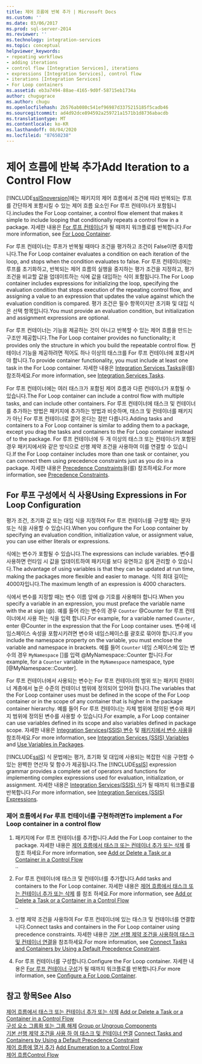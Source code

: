 ```yaml
---
title: 제어 흐름에 반복 추가 | Microsoft Docs
ms.custom: ''
ms.date: 03/06/2017
ms.prod: sql-server-2014
ms.reviewer: ''
ms.technology: integration-services
ms.topic: conceptual
helpviewer_keywords:
- repeating workflows
- adding iterations
- control flow [Integration Services], iterations
- expressions [Integration Services], control flow
- iterations [Integration Services]
- For Loop containers
ms.assetid: eb3a7494-88ae-4165-9d0f-58715eb1734a
author: chugugrace
ms.author: chugu
ms.openlocfilehash: 2b576ab080c541ef96987d3375215185f5cadb46
ms.sourcegitcommit: ad4d92dce894592a259721a1571b1d8736abacdb
ms.translationtype: MT
ms.contentlocale: ko-KR
ms.lasthandoff: 08/04/2020
ms.locfileid: "87650238"
---
```

# <a name="add-iteration-to-a-control-flow"></a><span data-ttu-id="29382-102">제어 흐름에 반복 추가</span><span class="sxs-lookup"><span data-stu-id="29382-102">Add Iteration to a Control Flow</span></span>
  [!INCLUDE[ssISnoversion](../includes/ssisnoversion-md.md)]<span data-ttu-id="29382-103">에는 패키지의 제어 흐름에서 조건에 따라 반복되는 루프를 간단하게 포함시킬 수 있는 제어 흐름 요소인 For 루프 컨테이너가 포함됩니다.</span><span class="sxs-lookup"><span data-stu-id="29382-103">includes the For Loop container, a control flow element that makes it simple to include looping that conditionally repeats a control flow in a package.</span></span> <span data-ttu-id="29382-104">자세한 내용은 [For 루프 컨테이너](control-flow/for-loop-container.md)가 될 때까지 워크플로를 반복합니다.</span><span class="sxs-lookup"><span data-stu-id="29382-104">For more information, see [For Loop Container](control-flow/for-loop-container.md).</span></span>  
  
 <span data-ttu-id="29382-105">For 루프 컨테이너는 루프가 반복될 때마다 조건을 평가하고 조건이 False이면 중지합니다.</span><span class="sxs-lookup"><span data-stu-id="29382-105">The For Loop container evaluates a condition on each iteration of the loop, and stops when the condition evaluates to false.</span></span> <span data-ttu-id="29382-106">For 루프 컨테이너에는 루프를 초기화하고, 반복되는 제어 흐름의 실행을 중지하는 평가 조건을 지정하고, 평가 조건을 비교할 값을 업데이트하는 식에 값을 대입하는 식이 포함됩니다.</span><span class="sxs-lookup"><span data-stu-id="29382-106">The For Loop container includes expressions for initializing the loop, specifying the evaluation condition that stops execution of the repeating control flow, and assigning a value to an expression that updates the value against which the evaluation condition is compared.</span></span> <span data-ttu-id="29382-107">평가 조건은 필수 항목이지만 초기화 및 대입 식은 선택 항목입니다.</span><span class="sxs-lookup"><span data-stu-id="29382-107">You must provide an evaluation condition, but initialization and assignment expressions are optional.</span></span>  
  
 <span data-ttu-id="29382-108">For 루프 컨테이너는 기능을 제공하는 것이 아니고 반복할 수 있는 제어 흐름을 만드는 구조만 제공합니다.</span><span class="sxs-lookup"><span data-stu-id="29382-108">The For Loop container provides no functionality; it provides only the structure in which you build the repeatable control flow.</span></span> <span data-ttu-id="29382-109">컨테이너 기능을 제공하려면 적어도 하나 이상의 태스크를 For 루프 컨테이너에 포함시켜야 합니다.</span><span class="sxs-lookup"><span data-stu-id="29382-109">To provide container functionality, you must include at least one task in the For Loop container.</span></span> <span data-ttu-id="29382-110">자세한 내용은 [Integration Services Tasks](control-flow/integration-services-tasks.md)을(를) 참조하세요.</span><span class="sxs-lookup"><span data-stu-id="29382-110">For more information, see [Integration Services Tasks](control-flow/integration-services-tasks.md).</span></span>  
  
 <span data-ttu-id="29382-111">For 루프 컨테이너에는 여러 태스크가 포함된 제어 흐름과 다른 컨테이너가 포함될 수 있습니다.</span><span class="sxs-lookup"><span data-stu-id="29382-111">The For Loop container can include a control flow with multiple tasks, and can include other containers.</span></span> <span data-ttu-id="29382-112">For 루프 컨테이너에 태스크 및 컨테이너를 추가하는 방법은 패키지에 추가하는 방법과 비슷하며, 태스크 및 컨테이너를 패키지가 아닌 For 루프 컨테이너로 끌어 온다는 점만 다릅니다.</span><span class="sxs-lookup"><span data-stu-id="29382-112">Adding tasks and containers to a For Loop container is similar to adding them to a package, except you drag the tasks and containers to the For Loop container instead of to the package.</span></span> <span data-ttu-id="29382-113">For 루프 컨테이너에 두 개 이상의 태스크 또는 컨테이너가 포함된 경우 패키지에서와 같은 방식으로 선행 제약 조건을 사용하여 이를 연결할 수 있습니다.</span><span class="sxs-lookup"><span data-stu-id="29382-113">If the For Loop container includes more than one task or container, you can connect them using precedence constraints just as you do in a package.</span></span> <span data-ttu-id="29382-114">자세한 내용은 [Precedence Constraints](control-flow/precedence-constraints.md)을(를) 참조하세요.</span><span class="sxs-lookup"><span data-stu-id="29382-114">For more information, see [Precedence Constraints](control-flow/precedence-constraints.md).</span></span>  
  
## <a name="using-expressions-in-for-loop-configuration"></a><span data-ttu-id="29382-115">For 루프 구성에서 식 사용</span><span class="sxs-lookup"><span data-stu-id="29382-115">Using Expressions in For Loop Configuration</span></span>  
 <span data-ttu-id="29382-116">평가 조건, 초기화 값 또는 대입 식을 지정하여 For 루프 컨테이너를 구성할 때는 문자 또는 식을 사용할 수 있습니다.</span><span class="sxs-lookup"><span data-stu-id="29382-116">When you configure the For Loop container by specifying an evaluation condition, initialization value, or assignment value, you can use either literals or expressions.</span></span>  
  
 <span data-ttu-id="29382-117">식에는 변수가 포함될 수 있습니다.</span><span class="sxs-lookup"><span data-stu-id="29382-117">The expressions can include variables.</span></span> <span data-ttu-id="29382-118">변수를 사용하면 런타임 시 값을 업데이트하여 패키지를 보다 유연하고 쉽게 관리할 수 있습니다.</span><span class="sxs-lookup"><span data-stu-id="29382-118">The advantage of using variables is that they can be updated at run time, making the packages more flexible and easier to manage.</span></span> <span data-ttu-id="29382-119">식의 최대 길이는 4000자입니다.</span><span class="sxs-lookup"><span data-stu-id="29382-119">The maximum length of an expression is 4000 characters.</span></span>  
  
 <span data-ttu-id="29382-120">식에서 변수를 지정할 때는 변수 이름 앞에 @ 기호를 사용해야 합니다.</span><span class="sxs-lookup"><span data-stu-id="29382-120">When you specify a variable in an expression, you must preface the variable name with the at sign (@).</span></span> <span data-ttu-id="29382-121">예를 들어 라는 변수의 경우 `Counter` @Counter for 루프 컨테이너에서 사용 하는 식을 입력 합니다.</span><span class="sxs-lookup"><span data-stu-id="29382-121">For example, for a variable named `Counter`, enter @Counter in the expression that the For Loop container uses.</span></span> <span data-ttu-id="29382-122">변수에 네임스페이스 속성을 포함시키려면 변수와 네임스페이스를 괄호로 묶어야 합니다.</span><span class="sxs-lookup"><span data-stu-id="29382-122">If you include the namespace property on the variable, you must enclose the variable and namespace in brackets.</span></span> <span data-ttu-id="29382-123">예를 들어 `Counter` 네임 스페이스에 있는 변수의 경우 `MyNamespace` []를 입력 @MyNamespace::Counter 합니다.</span><span class="sxs-lookup"><span data-stu-id="29382-123">For example, for a `Counter` variable in the `MyNamespace` namespace, type [@MyNamespace::Counter].</span></span>  
  
 <span data-ttu-id="29382-124">For 루프 컨테이너에서 사용되는 변수는 For 루프 컨테이너의 범위 또는 패키지 컨테이너 계층에서 높은 수준의 컨테이너 범위에 정의되어 있어야 합니다.</span><span class="sxs-lookup"><span data-stu-id="29382-124">The variables that the For Loop container uses must be defined in the scope of the For Loop container or in the scope of any container that is higher in the package container hierarchy.</span></span> <span data-ttu-id="29382-125">예를 들어 For 루프 컨테이너는 자체 범위에 정의된 변수와 패키지 범위에 정의된 변수를 사용할 수 있습니다.</span><span class="sxs-lookup"><span data-stu-id="29382-125">For example, a For Loop container can use variables defined in its scope and also variables defined in package scope.</span></span> <span data-ttu-id="29382-126">자세한 내용은 [Integration Services&#40;SSIS&#41; 변수](integration-services-ssis-variables.md) 및 [패키지에서 변수 사용](../../2014/integration-services/use-variables-in-packages.md)을 참조하세요.</span><span class="sxs-lookup"><span data-stu-id="29382-126">For more information, see [Integration Services &#40;SSIS&#41; Variables](integration-services-ssis-variables.md) and [Use Variables in Packages](../../2014/integration-services/use-variables-in-packages.md).</span></span>  
  
 <span data-ttu-id="29382-127">[!INCLUDE[ssIS](../includes/ssis-md.md)] 식 문법에는 평가, 초기화 및 대입에 사용되는 복잡한 식을 구현할 수 있는 완벽한 연산자 및 함수가 제공됩니다.</span><span class="sxs-lookup"><span data-stu-id="29382-127">The [!INCLUDE[ssIS](../includes/ssis-md.md)] expression grammar provides a complete set of operators and functions for implementing complex expressions used for evaluation, initialization, or assignment.</span></span> <span data-ttu-id="29382-128">자세한 내용은 [Integration Services&#40;SSIS&#41; 식](expressions/integration-services-ssis-expressions.md)가 될 때까지 워크플로를 반복합니다.</span><span class="sxs-lookup"><span data-stu-id="29382-128">For more information, see [Integration Services &#40;SSIS&#41; Expressions](expressions/integration-services-ssis-expressions.md).</span></span>  
  
### <a name="to-implement-a-for-loop-container-in-a-control-flow"></a><span data-ttu-id="29382-129">제어 흐름에서 For 루프 컨테이너를 구현하려면</span><span class="sxs-lookup"><span data-stu-id="29382-129">To implement a For Loop container in a control flow</span></span>  
  
1.  <span data-ttu-id="29382-130">패키지에 For 루프 컨테이너를 추가합니다.</span><span class="sxs-lookup"><span data-stu-id="29382-130">Add the For Loop container to the package.</span></span> <span data-ttu-id="29382-131">자세한 내용은 [제어 흐름에서 태스크 또는 컨테이너 추가 또는 삭제](control-flow/add-or-delete-a-task-or-a-container-in-a-control-flow.md) 를 참조 하세요.</span><span class="sxs-lookup"><span data-stu-id="29382-131">For more information, see [Add or Delete a Task or a Container in a Control Flow](control-flow/add-or-delete-a-task-or-a-container-in-a-control-flow.md)</span></span>  
  <span data-ttu-id="29382-132">.</span><span class="sxs-lookup"><span data-stu-id="29382-132">.</span></span>  
  
2.  <span data-ttu-id="29382-133">For 루프 컨테이너에 태스크 및 컨테이너를 추가합니다.</span><span class="sxs-lookup"><span data-stu-id="29382-133">Add tasks and containers to the For Loop container.</span></span> <span data-ttu-id="29382-134">자세한 내용은 [제어 흐름에서 태스크 또는 컨테이너 추가 또는 삭제](control-flow/add-or-delete-a-task-or-a-container-in-a-control-flow.md) 를 참조 하세요.</span><span class="sxs-lookup"><span data-stu-id="29382-134">For more information, see [Add or Delete a Task or a Container in a Control Flow](control-flow/add-or-delete-a-task-or-a-container-in-a-control-flow.md)</span></span>  
  <span data-ttu-id="29382-135">.</span><span class="sxs-lookup"><span data-stu-id="29382-135">.</span></span>  
  
3.  <span data-ttu-id="29382-136">선행 제약 조건을 사용하여 For 루프 컨테이너에 있는 태스크 및 컨테이너를 연결합니다.</span><span class="sxs-lookup"><span data-stu-id="29382-136">Connect tasks and containers in the For Loop container using precedence constraints.</span></span> <span data-ttu-id="29382-137">자세한 내용은 [기본 선행 제약 조건을 사용하여 태스크 및 컨테이너 연결](../../2014/integration-services/connect-tasks-and-containers-by-using-a-default-precedence-constraint.md)을 참조하세요.</span><span class="sxs-lookup"><span data-stu-id="29382-137">For more information, see [Connect Tasks and Containers by Using a Default Precedence Constraint](../../2014/integration-services/connect-tasks-and-containers-by-using-a-default-precedence-constraint.md).</span></span>  
  
4.  <span data-ttu-id="29382-138">For 루프 컨테이너를 구성합니다.</span><span class="sxs-lookup"><span data-stu-id="29382-138">Configure the For Loop container.</span></span> <span data-ttu-id="29382-139">자세한 내용은 [For 루프 컨테이너 구성](../../2014/integration-services/configure-a-for-loop-container.md)가 될 때까지 워크플로를 반복합니다.</span><span class="sxs-lookup"><span data-stu-id="29382-139">For more information, see [Configure a For Loop Container](../../2014/integration-services/configure-a-for-loop-container.md).</span></span>  
  
## <a name="see-also"></a><span data-ttu-id="29382-140">참고 항목</span><span class="sxs-lookup"><span data-stu-id="29382-140">See Also</span></span>  
 <span data-ttu-id="29382-141">[제어 흐름에서 태스크 또는 컨테이너 추가 또는 삭제](control-flow/add-or-delete-a-task-or-a-container-in-a-control-flow.md) </span><span class="sxs-lookup"><span data-stu-id="29382-141">[Add or Delete a Task or a Container in a Control Flow](control-flow/add-or-delete-a-task-or-a-container-in-a-control-flow.md) </span></span>  
 <span data-ttu-id="29382-142">[구성 요소 그룹화 또는 그룹 해제](group-or-ungroup-components.md) </span><span class="sxs-lookup"><span data-stu-id="29382-142">[Group or Ungroup Components](group-or-ungroup-components.md) </span></span>  
 <span data-ttu-id="29382-143">[기본 선행 제약 조건을 사용 하 여 태스크 및 컨테이너 연결](../../2014/integration-services/connect-tasks-and-containers-by-using-a-default-precedence-constraint.md) </span><span class="sxs-lookup"><span data-stu-id="29382-143">[Connect Tasks and Containers by Using a Default Precedence Constraint](../../2014/integration-services/connect-tasks-and-containers-by-using-a-default-precedence-constraint.md) </span></span>  
 <span data-ttu-id="29382-144">[제어 흐름에 열거 추가](../../2014/integration-services/add-enumeration-to-a-control-flow.md) </span><span class="sxs-lookup"><span data-stu-id="29382-144">[Add Enumeration to a Control Flow](../../2014/integration-services/add-enumeration-to-a-control-flow.md) </span></span>  
 [<span data-ttu-id="29382-145">제어 흐름</span><span class="sxs-lookup"><span data-stu-id="29382-145">Control Flow</span></span>](control-flow/control-flow.md)  
  
  
